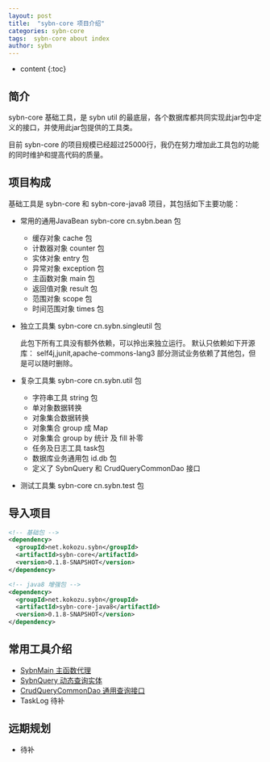 ```yaml
---
layout: post
title:  "sybn-core 项目介绍"
categories: sybn-core
tags:  sybn-core about index
author: sybn
---
```


* content
{:toc}

## 简介
sybn-core 基础工具，是 sybn util 的最底层，各个数据库都共同实现此jar包中定义的接口，并使用此jar包提供的工具类。

目前 sybn-core 的项目规模已经超过25000行，我仍在努力增加此工具包的功能的同时维护和提高代码的质量。



## 项目构成
基础工具是 sybn-core 和 sybn-core-java8 项目，其包括如下主要功能：
- 常用的通用JavaBean sybn-core cn.sybn.bean 包
  - 缓存对象 cache 包
  - 计数器对象 counter 包
  - 实体对象 entry 包
  - 异常对象 exception 包
  - 主函数对象 main 包
  - 返回值对象 result 包
  - 范围对象 scope 包
  - 时间范围对象 times 包
- 独立工具集 sybn-core cn.sybn.singleutil 包

  此包下所有工具没有额外依赖，可以拎出来独立运行。
  默认只依赖如下开源库： self4j,junit,apache-commons-lang3
  部分测试业务依赖了其他包，但是可以随时删除。
  
- 复杂工具集 sybn-core cn.sybn.util 包
  - 字符串工具 string 包
  - 单对象数据转换 
  - 对象集合数据转换
  - 对象集合 group 成 Map
  - 对象集合 group by 统计 及 fill 补零
  - 任务及日志工具 task包
  - 数据库业务通用包 id.db 包
  - 定义了 SybnQuery 和 CrudQueryCommonDao 接口
- 测试工具集 sybn-core cn.sybn.test 包

## 导入项目
```xml
<!-- 基础包 -->
<dependency>
  <groupId>net.kokozu.sybn</groupId>
  <artifactId>sybn-core</artifactId>
  <version>0.1.8-SNAPSHOT</version>
</dependency>

<!-- java8 增强包 -->
<dependency>
  <groupId>net.kokozu.sybn</groupId>
  <artifactId>sybn-core-java8</artifactId>
  <version>0.1.8-SNAPSHOT</version>
</dependency>
```

## 常用工具介绍
- [SybnMain 主函数代理]({{site.baseurl}}/2018/03/28/sybn-main/)
- [SybnQuery 动态查询实体]({{site.baseurl}}/2018/03/28/sybn-query/)
- [CrudQueryCommonDao 通用查询接口]({{site.baseurl}}/2018/03/28/crud-query-common-dao/)
- TaskLog 待补

## 远期规划
- 待补
